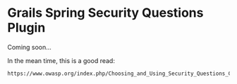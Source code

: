 Grails Spring Security Questions Plugin
=======================================

Coming soon...

In the mean time, this is a good read:

    https://www.owasp.org/index.php/Choosing_and_Using_Security_Questions_Cheat_Sheet
